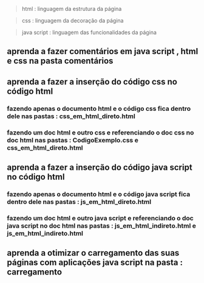 >html : linguagem da estrutura da página

>css : linguagem da decoração da página

>java script : linguagem das funcionalidades da página 

## aprenda a fazer comentários em java script , html e css na pasta comentários 

## aprenda a fazer a inserção do código css no código html 
### fazendo apenas o documento html e o código css fica dentro dele nas pastas  : css_em_html_direto.html 
### fazendo um doc html e outro css e referenciando o doc css no doc html nas pastas  : CodigoExemplo.css e css_em_html_direto.html 

## aprenda a fazer a inserção do código java script no código html 
###  fazendo apenas o documento html e o código java script fica dentro dele nas pastas : js_em_html_direto.html 
### fazendo um doc html e outro java script e referenciando o doc java script no doc html nas pastas  : js_em_html_indireto.html e js_em_html_indireto.html

## aprenda a otimizar o carregamento das suas páginas com aplicações java script na pasta : carregamento 
